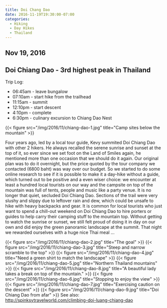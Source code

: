 ```yaml
---
title: Doi Chang Dao
date: 2016-11-19T19:30:00-07:00
categories:
  - Hiking
  - Day Hikes
  - Thailand
---
```

## Nov 19, 2016
## Doi Chiang Dao - 3rd highest peak in Thailand

Trip Log:

* 06:45am - leave bungalow
* 07:10am - start hike from the trailhead
* 11:15am - summit
* 12:10pm - start descent
* 4:10pm - complete
* 6:30pm - culinary excursion to Chiang Dao Nest

{{< figure src="/img/2016/11/chiang-dao-1.jpg" title="Camp sites below the mountain" >}}

<!--more-->
Four years ago, led by a local tour guide, Kevy summited Doi Chiang Dao with other 2 hikers. He always recalled the serene sunrise and sunset at the top of it, so ever since we set foot on the Land of Smiles again, he mentioned more than one occasion that we should do it again. Our original plan was to do it overnight, but the price quoted by the tour company we contacted (6800 baht) was way over our budget. So we started to do some online research to see if it is possible to make it a day-hike without a guide, which turned out to be positive and a even wiser choice: we encounter at least a hundred local tourists on our way and the campsite on top of the mountain was full of tents, people and music like a party venue. It is no longer that quiet, secluded Doi Chiang Dao. Sections of the trail were very slushy and slippy due to leftover rain and dew, which could be unsafe to hike with heavy backpacks and gear. It is common for local tourists who just want to spend a chill-out weekend on Doi Chiang Dao to hire porters or guides to help carry their camping stuff to the mountain top. Without getting to watch the sunrise or sunset, we still felt proud of doing it in day on our own and did enjoy the green panoramic landscape at the summit. That night we rewarded ourselves with a huge nice Thai meal ...

{{< figure src="/img/2016/11/chiang-dao-2.jpg" title="The goal" >}}
{{< figure src="/img/2016/11/chiang-dao-3.jpg" title="Steep and narrow scramble to the top" >}}
{{< figure src="/img/2016/11/chiang-dao-4.jpg" title="Need a green shirt to match the landscape" >}}
{{< figure src="/img/2016/11/chiang-dao-5.jpg" title="Northern Thailand mountains" >}}
{{< figure src="/img/2016/11/chiang-dao-8.jpg" title="A beautiful lady takes a break on top of the mountain." >}}
{{< figure src="/img/2016/11/chiang-dao-6.jpg" title="Stopping to enjoy the view" >}}
{{< figure src="/img/2016/11/chiang-dao-7.jpg" title="Exercising caution on the descent" >}}
{{< figure src="/img/2016/11/chiang-dao-9.jpg" title="Doi Chiang Dao from afar" >}}
 See also: http://spinksytravelworld.com/climbing-doi-luang-chiang-dao
